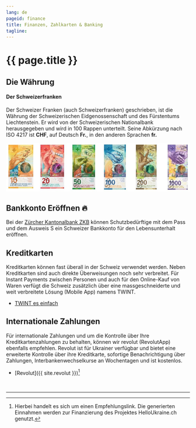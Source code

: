 ```yaml
---
lang: de
pageid: finance
title: Finanzen, Zahlkarten & Banking
tagline:
---
```

# {{ page.title }}

## Die Währung
#### Der Schweizerfranken
Der Schweizer Franken (auch Schweizerfranken) geschrieben, ist die Währung der Schweizerischen Eidgenossenschaft und des Fürstentums Liechtenstein. Er wird von der Schweizerischen Nationalbank herausgegeben und wird in 100 Rappen  unterteilt. Seine Abkürzung nach ISO 4217 ist **CHF**, auf Deutsch **Fr.**, in den anderen Sprachen **fr.**

![Banknoten der Schweiz](/assets/img/banknoten.jpg)


## Bankkonto Eröffnen :fire:
Bei der [Zürcher Kantonalbank ZKB](https://www.zkb.ch/de/hilfe/sc/wie-koennen-schutzbeduerftige-aus-der-ukraine-ein-konto-bei-der-.html) können Schutzbedürftige mit dem Pass und dem Ausweis S ein Schweizer Bankkonto für den Lebensunterhalt eröffnen.


## Kreditkarten
Kreditkarten können fast überall in der Schweiz verwendet werden.
Neben Kreditkarten sind auch direkte Überweisungen noch sehr verbreitet.
Für Instant Payments zwischen Personen und auch für den Online-Kauf von Waren verfügt die Schweiz zusätzlich über eine massgeschneiderte und weit verbreitete Lösung (Mobile App) namens TWINT.
- [TWINT es einfach](https://www.twint.ch/?lang=de)


## Internationale Zahlungen
Für internationale Zahlungen und um die Kontrolle über Ihre Kreditkartenzahlungen zu behalten, können wir revolut (RevolutApp) ebenfalls empfehlen.
Revolut ist für Ukrainer verfügbar und bietet eine erweiterte Kontrolle über ihre Kreditkarte, sofortige Benachrichtigung über Zahlungen, Interbankenwechselkurse an Wochentagen und ist kostenlos.

- [Revolut]({{ site.revolut }})[^referal]


<br/>

---
[^referal]: Hierbei handelt es sich um einen Empfehlungslink. Die generierten Einnahmen werden zur Finanzierung des Projektes HelloUkraine.ch genutzt.
